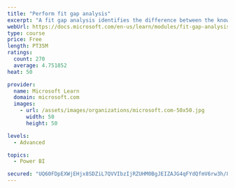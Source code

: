 ```yaml
---
title: "Perform fit gap analysis"
excerpt: "A fit gap analysis identifies the difference between the known requirements and the proposed or current solution. This module covers performing a fit gap analysis."
webUrl: https://docs.microsoft.com/en-us/learn/modules/fit-gap-analysis/
type: course
price: Free
length: PT35M
ratings:
  count: 270
  average: 4.751852
heat: 50

provider:
  name: Microsoft Learn
  domain: microsoft.com
  images:
    - url: /assets/images/organizations/microsoft.com-50x50.jpg
      width: 50
      height: 50

levels:
  - Advanced

topics:
  - Power BI

secured: "UQ60FDpEXWjEHjx8SDZiL7QVVIbzIjRZUHM0BgJEIZAJG4qFYdQfmV6rw3h/8yv6okdsAPuYZerPPfVTQEzKBYZPh3NZJrRZW+3ifk57UnM3W1CqhHWhbp1CcSrqnnNeFK4hvr6L7aqVyBRarZbWEuLvs0cWQ2BwCM295ahEXK+Op9HGjiu4+X1k3mfQ3dQNXgCE1+1miOFyFiek4MYZE1rNkgIX2TT31QM+WCNn/ABgoW5R6uZnFRQF8W0HHTjXqPi5zBMdvmATHpBbo42ZQu4r7IWYOZIwk9vUgNGhCYBenhnUFQYdBGum5PwlYsJafAFzMzCZ9DajxI9dkdVR4dvmT8/3dAl2eHXK3KBiqYjefYeYOJ2vurBuN//mgENpUs9Q1GN42mCnAmflLDywcQ==;qt8JX8OIwyl1c/NjujelZA=="
---
```


